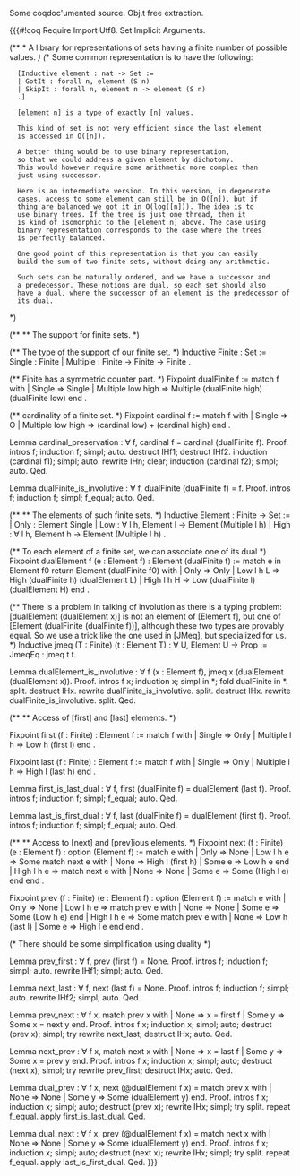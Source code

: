 Some coqdoc'umented source.
Obj.t free extraction.

{{{#!coq
Require Import Utf8.
Set Implicit Arguments.

(** * A library for representations of sets having a finite number of possible values. *)
(**   Some common representation is to have the following:
      
      [Inductive element : nat -> Set :=
      | GotIt : forall n, element (S n)
      | SkipIt : forall n, element n -> element (S n)
      .]
      
      [element n] is a type of exactly [n] values.
      
      This kind of set is not very efficient since the last element
      is accessed in O([n]).
      
      A better thing would be to use binary representation,
      so that we could address a given element by dichotomy.
      This would however require some arithmetic more complex than
      just using successor.
      
      Here is an intermediate version. In this version, in degenerate
      cases, access to some element can still be in O([n]), but if
      thing are balanced we got it in O(log([n])). The idea is to
      use binary trees. If the tree is just one thread, then it
      is kind of isomorphic to the [element n] above. The case using
      binary representation corresponds to the case where the trees
      is perfectly balanced.
      
      One good point of this representation is that you can easily
      build the sum of two finite sets, without doing any arithmetic.
      
      Such sets can be naturally ordered, and we have a successor and
      a predecessor. These notions are dual, so each set should also
      have a dual, where the successor of an element is the predecessor of
      its dual.
*)

(** ** The support for finite sets. *)

(** The type of the support of our finite set. *)
Inductive Finite : Set :=
  | Single : Finite
  | Multiple : Finite → Finite → Finite
.

(** Finite has a symmetric counter part. *)
Fixpoint dualFinite f :=
  match f with
  | Single => Single
  | Multiple low high => Multiple (dualFinite high) (dualFinite low)
  end
.

(** cardinality of a finite set. *)
Fixpoint cardinal f :=
  match f with
  | Single => O
  | Multiple low high => (cardinal low) + (cardinal high)
  end
.

Lemma cardinal_preservation : ∀ f, cardinal f = cardinal (dualFinite f).
Proof.
  intros f; induction f; simpl; auto.
  destruct IHf1; destruct IHf2.
  induction (cardinal f1); simpl; auto.
  rewrite IHn; clear; induction (cardinal f2); simpl; auto.
Qed.

Lemma dualFinite_is_involutive : ∀ f, dualFinite (dualFinite f) = f.
Proof.
  intros f; induction f; simpl; f_equal; auto.
Qed.

(** ** The elements of such finite sets. *)
Inductive Element : Finite → Set :=
  | Only : Element Single
  | Low : ∀ l h, Element l → Element (Multiple l h)
  | High : ∀ l h, Element h → Element (Multiple l h)
.

(** To each element of a finite set, we can associate one of its dual *)
Fixpoint dualElement f (e : Element f) : Element (dualFinite f) :=
  match e in Element f0 return Element (dualFinite f0) with
  | Only => Only
  | Low l h L => High (dualFinite h) (dualElement L)
  | High l h H => Low (dualFinite l) (dualElement H)
  end
.

(** There is a problem in talking of involution as there is a typing
    problem: [dualElement (dualElement x)] is not an element of
    [Element f], but one of [Element (dualFinite (dualFinite f))],
    although these two types are provably equal. So we use a trick
    like the one used in [JMeq], but specialized for us. *)
Inductive jmeq (T : Finite) (t : Element T) : ∀ U, Element U → Prop :=
  JmeqEq : jmeq t t.

Lemma dualElement_is_involutive
: ∀ f (x : Element f), jmeq x (dualElement (dualElement x)).
Proof.
  intros f x; induction x; simpl in *; fold dualFinite in *.
      split.
    destruct IHx.
    rewrite dualFinite_is_involutive.
    split.
  destruct IHx.
  rewrite dualFinite_is_involutive.
  split.
Qed.

(** ** Access of [first] and [last] elements. *)

Fixpoint first (f : Finite) : Element f :=
  match f with
  | Single => Only
  | Multiple l h => Low h (first l)
  end
.

Fixpoint last (f : Finite) : Element f :=
  match f with
  | Single => Only
  | Multiple l h => High l (last h)
  end
.

Lemma first_is_last_dual : ∀ f, first (dualFinite f) = dualElement (last f).
Proof.
  intros f; induction f; simpl; f_equal; auto.
Qed.

Lemma last_is_first_dual : ∀ f, last (dualFinite f) = dualElement (first f).
Proof.
  intros f; induction f; simpl; f_equal; auto.
Qed.

(** ** Access to [next] and [prev]ious elements. *)
Fixpoint next (f : Finite) (e : Element f) : option (Element f) :=
  match e with
  | Only => None
  | Low l h e => Some match next e with
                      | None => High l (first h)
                      | Some e => Low h e
                      end
  | High l h e => match next e with
                  | None => None
                  | Some e => Some (High l e)
                  end
  end
.

Fixpoint prev (f : Finite) (e : Element f) : option (Element f) :=
  match e with
  | Only => None
  | Low l h e => match prev e with
                 | None => None
                 | Some e => Some (Low h e)
                 end
  | High l h e => Some match prev e with
                       | None => Low h (last l)
                       | Some e => High l e
                       end
  end
.

(* There should be some simplification using duality *)

Lemma prev_first : ∀ f, prev (first f) = None.
Proof.
  intros f; induction f; simpl; auto.
  rewrite IHf1; simpl; auto.
Qed.

Lemma next_last : ∀ f, next (last f) = None.
Proof.
  intros f; induction f; simpl; auto.
  rewrite IHf2; simpl; auto.
Qed.

Lemma prev_next : ∀ f x, match prev x with | None => x = first f
                                           | Some y => Some x = next y
                         end.
Proof.
  intros f x; induction x; simpl; auto;
  destruct (prev x); simpl; try rewrite next_last; destruct IHx; auto.
Qed.

Lemma next_prev : ∀ f x, match next x with | None => x = last f
                                           | Some y => Some x = prev y
                         end.
Proof.
  intros f x; induction x; simpl; auto;
  destruct (next x); simpl; try rewrite prev_first; destruct IHx; auto.
Qed.

Lemma dual_prev : ∀ f x, next (@dualElement f x) =
                         match prev x with | None => None
                                           | Some y => Some (dualElement y)
                         end.
Proof.
  intros f x; induction x; simpl; auto;
  destruct (prev x); rewrite IHx; simpl; try split.
  repeat f_equal.
  apply first_is_last_dual.
Qed.

Lemma dual_next : ∀ f x, prev (@dualElement f x) =
                         match next x with | None => None
                                           | Some y => Some (dualElement y)
                         end.
Proof.
  intros f x; induction x; simpl; auto;
  destruct (next x); rewrite IHx; simpl; try split.
  repeat f_equal.
  apply last_is_first_dual.
Qed.
}}}
